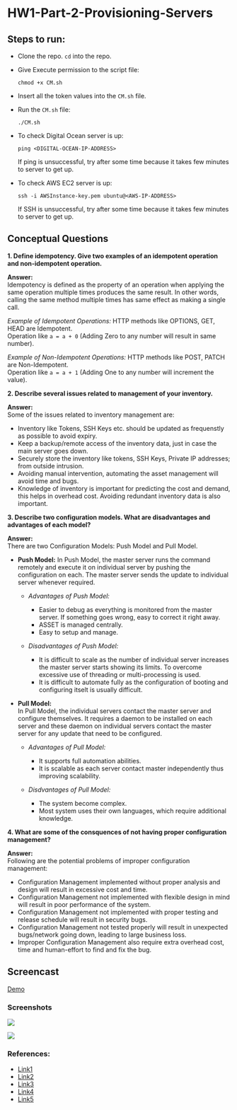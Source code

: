 # HW1-Part-2-Provisioning-Servers

## Steps to run:
+ Clone the repo. `cd` into the repo.
+ Give Execute permission to the script file:
  ```
  chmod +x CM.sh
  ```
+ Insert all the token values into the `CM.sh` file.
+ Run the `CM.sh` file:

  ```
  ./CM.sh
  ```
+ To check Digital Ocean server is up:
  ```
  ping <DIGITAL-OCEAN-IP-ADDRESS>
  ```
  If ping is unsuccessful, try after some time because it takes few minutes to server to get up.
+ To check AWS EC2 server is up:
  ```
  ssh -i AWSInstance-key.pem ubuntu@<AWS-IP-ADDRESS>
  ```
  If SSH is unsuccessful, try after some time because it takes few minutes to server to get up.
## Conceptual Questions
**1. Define idempotency. Give two examples of an idempotent operation and non-idempotent operation.**

**Answer:**  
Idempotency is defined as the property of an operation when applying the same operation multiple times produces the same result. In other words, calling the same method multiple times has same effect as making a single call.

*Example of Idempotent Operations:* HTTP methods like OPTIONS, GET, HEAD are Idempotent.  
Operation like `a = a + 0` (Adding Zero to any number will result in same number).  

*Example of Non-Idempotent Operations:* HTTP methods like POST, PATCH are Non-Idempotent.  
Operation like `a = a + 1` (Adding One to any number will increment the value).

**2. Describe several issues related to management of your inventory.**

**Answer:**  
Some of the issues related to inventory management are:
+ Inventory like Tokens, SSH Keys etc. should be updated as frequenstly as possible to avoid expiry.
+ Keep a backup/remote access of the inventory data, just in case the main server goes down.
+ Securely store the inventory like tokens, SSH Keys, Private IP addresses; from outside intrusion.
+ Avoiding manual intervention, automating the asset management will avoid time and bugs.
+ Knowledge of inventory is important for predicting the cost and demand, this helps in overhead cost. Avoiding redundant inventory data is also important.

**3. Describe two configuration models. What are disadvantages and advantages of each model?**

**Answer:**  
There are two Configuration Models: Push Model and Pull Model.
+ **Push Model:**
In Push Model, the master server runs the command remotely and execute it on individual server by pushing the configuration on each. The master server sends the update to individual server whenever required.  
  + *Advantages of Push Model:*
    + Easier to debug as everything is monitored from the master server. If something goes wrong, easy to correct it right away.
    + ASSET is managed centrally.
    + Easy to setup and manage.

  + *Disadvantages of Push Model:*
    + It is difficult to scale as the number of individual server increases the master server starts showing its limits. To overcome excessive use of threading or multi-processing is used.
    + It is difficult to automate fully as the configuration of booting and configuring itselt is usually difficult.

+ **Pull Model:**  
In Pull Model, the individual servers contact the master server and configure themselves. It requires a daemon to be installed on each server and these daemon on individual servers contact the master server for any update that need to be configured.  
  + *Advantages of Pull Model:*  
    + It supports full automation abilities. 
    + It is scalable as each server contact master independently thus improving scalability.
    
  + *Disdvantages of Pull Model:*  
    + The system become complex.
    + Most system uses their own languages, which require additional knowledge.

**4. What are some of the consquences of not having proper configuration management?**

**Answer:**  
Following are the potential problems of improper configuration management:
+ Configuration Management implemented without proper analysis and design will result in excessive cost and time.
+ Configuration Management not implemented with flexible design in mind will result in poor performance of the system.
+ Configuration Management not implemented with proper testing and release schedule will result in security bugs.
+ Configuration Management not tested properly will result in unexpected bugs/network going down, leading to large business loss.
+ Improper Configuration Management also require extra overhead cost, time and human-effort to find and fix the bug.


## Screencast
[Demo](https://youtu.be/ziefQB5JUjo)

### Screenshots
![](https://github.ncsu.edu/pbhanda2/HW1-Part-2-Provisioning-Servers/blob/master/demo.gif)  

![](https://github.ncsu.edu/pbhanda2/HW1-Part-2-Provisioning-Servers/blob/master/ServerDemo.gif)

### References:
+ [Link1](http://www.restapitutorial.com/lessons/idempotency.html)
+ [Link2](https://thwack.solarwinds.com/community/solarwinds-community/geek-speak_tht/blog/2013/10/10/bad-configuration-management-impact-on-network-operations)
+ [Link3](http://www.itilnews.com/index.php?pagename=itil_configuration_management)
+ [Link4](https://agiletesting.blogspot.com/2010/03/automated-deployment-systems-push-vs.html)
+ [Link5](http://searchitoperations.techtarget.com/feature/Asset-management-tools-in-the-modern-data-center-Advisory-Board-QA)
